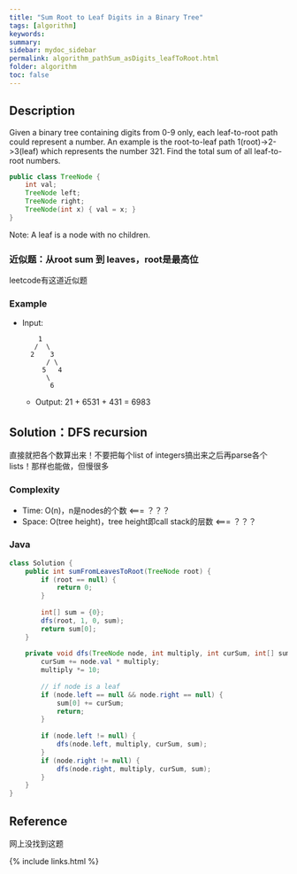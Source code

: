 ```yaml
---
title: "Sum Root to Leaf Digits in a Binary Tree"
tags: [algorithm]
keywords:
summary:
sidebar: mydoc_sidebar
permalink: algorithm_pathSum_asDigits_leafToRoot.html
folder: algorithm
toc: false
---
```


## Description
Given a binary tree containing digits from 0-9 only, each leaf-to-root path could represent a number.
An example is the root-to-leaf path 1(root)->2->3(leaf) which represents the number 321.
Find the total sum of all leaf-to-root numbers.
```java
public class TreeNode {
    int val;
    TreeNode left;
    TreeNode right;
    TreeNode(int x) { val = x; }
}
```
Note: A leaf is a node with no children.

### 近似题：从root sum 到 leaves，root是最高位
leetcode有这道近似题

### Example
* Input: 
  ```
      1
     /  \
    2    3
        / \
       5   4
        \
         6
  ```
  * Output: 21 + 6531 + 431 = 6983

## Solution：DFS recursion
直接就把各个数算出来！不要把每个list of integers搞出来之后再parse各个lists！那样也能做，但慢很多

### Complexity
* Time: O(n)，n是nodes的个数 <=== ？？？
* Space: O(tree height)，tree height即call stack的层数 <=== ？？？

### Java
```java
class Solution {
    public int sumFromLeavesToRoot(TreeNode root) {
        if (root == null) {
            return 0;
        }
        
        int[] sum = {0};
        dfs(root, 1, 0, sum);
        return sum[0];
    }
    
    private void dfs(TreeNode node, int multiply, int curSum, int[] sum) {
        curSum += node.val * multiply;
        multiply *= 10;
        
        // if node is a leaf
        if (node.left == null && node.right == null) {
            sum[0] += curSum;
            return;
        }
        
        if (node.left != null) {
            dfs(node.left, multiply, curSum, sum);
        }
        if (node.right != null) {
            dfs(node.right, multiply, curSum, sum);
        }
    }
}
```

## Reference
网上没找到这题

{% include links.html %}
